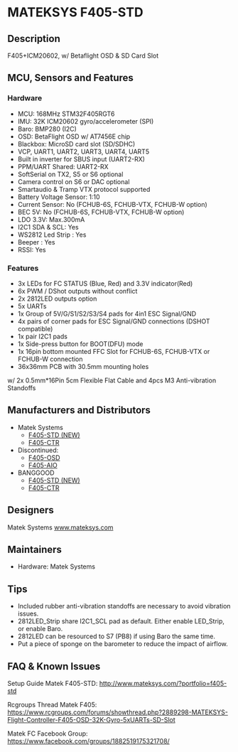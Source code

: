 # MATEKSYS F405-STD

## Description

F405+ICM20602, w/ Betaflight OSD & SD Card Slot

## MCU, Sensors and Features

### Hardware

- MCU: 168MHz STM32F405RGT6
- IMU: 32K ICM20602 gyro/accelerometer (SPI)
- Baro: BMP280 (I2C)
- OSD: BetaFlight OSD w/ AT7456E chip
- Blackbox: MicroSD card slot (SD/SDHC)
- VCP, UART1, UART2, UART3, UART4, UART5
- Built in inverter for SBUS input (UART2-RX)
- PPM/UART Shared: UART2-RX
- SoftSerial on TX2, S5 or S6 optional
- Camera control on S6 or DAC optional
- Smartaudio & Tramp VTX protocol supported
- Battery Voltage Sensor: 1:10
- Current Sensor: No (FCHUB-6S, FCHUB-VTX, FCHUB-W option)
- BEC 5V: No (FCHUB-6S, FCHUB-VTX, FCHUB-W option)
- LDO 3.3V: Max.300mA
- I2C1 SDA & SCL: Yes
- WS2812 Led Strip : Yes
- Beeper : Yes
- RSSI: Yes

### Features

- 3x LEDs for FC STATUS (Blue, Red) and 3.3V indicator(Red)
- 6x PWM / DShot outputs without conflict
- 2x 2812LED outputs option
- 5x UARTs
- 1x Group of 5V/G/S1/S2/S3/S4 pads for 4in1 ESC Signal/GND
- 4x pairs of corner pads for ESC Signal/GND connections (DSHOT compatible)
- 1x pair I2C1 pads
- 1x Side-press button for BOOT(DFU) mode
- 1x 16pin bottom mounted FFC Slot for FCHUB-6S, FCHUB-VTX or FCHUB-W connection
- 36x36mm PCB with 30.5mm mounting holes

w/ 2x 0.5mm\*16Pin 5cm Flexible Flat Cable and 4pcs M3 Anti-vibration Standoffs

## Manufacturers and Distributors

- Matek Systems
  - [F405-STD (NEW)](http://www.mateksys.com/?portfolio=f405-std)
  - [F405-CTR](http://www.mateksys.com/?portfolio=f405-ctr)
- Discontinued:
  - [F405-OSD](http://www.mateksys.com/?portfolio=f405-osd)
  - [F405-AIO](http://www.mateksys.com/?portfolio=f405-aio)
- BANGGOOD
  - [F405-STD (NEW)](https://www.banggood.com/Matek-F405-OSD-BetaFlight-STM32F405-Flight-Controller-Built-in-OSD-Inverter-for-RC-Multirotor-FPV-Racing-Drone-p-1141282.html)
  - [F405-CTR](http://www.banggood.com/Matek-Systems-BetaFlight-F405-AIO-STM32F405-Flight-Controller-Built-in-PDB-5V2A-9V2A-Dual-BEC-p-1165338.html)

## Designers

Matek Systems www.mateksys.com

## Maintainers

- Hardware: Matek Systems

## Tips

- Included rubber anti-vibration standoffs are necessary to avoid vibration issues.
- 2812LED_Strip share I2C1_SCL pad as default. Either enable LED_Strip, or enable Baro.
- 2812LED can be resourced to S7 (PB8) if using Baro the same time.
- Put a piece of sponge on the barometer to reduce the impact of airflow.

## FAQ & Known Issues

Setup Guide Matek F405-STD: http://www.mateksys.com/?portfolio=f405-std

Rcgroups Thread Matek F405: https://www.rcgroups.com/forums/showthread.php?2889298-MATEKSYS-Flight-Controller-F405-OSD-32K-Gyro-5xUARTs-SD-Slot

Matek FC Facebook Group: https://www.facebook.com/groups/1882519175321708/
